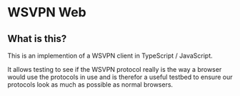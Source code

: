# WSVPN Web

## What is this?

This is an implemention of a WSVPN client in TypeScript / JavaScript.

It allows testing to see if the WSVPN protocol really is the way a browser would use the protocols in use and is therefor a useful testbed to ensure our protocols look as much as possible as normal browsers.
